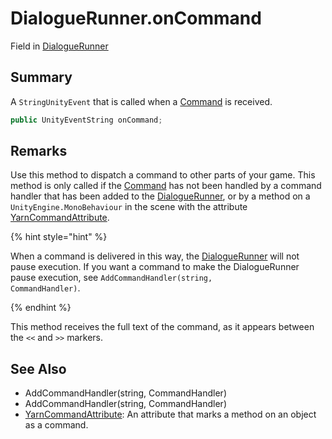 # DialogueRunner.onCommand

Field in [DialogueRunner](/docs/api/csharp/yarn.unity.dialoguerunner.md)

## Summary


A  <code>StringUnityEvent</code>  that is called when a  <a href="yarn.command.md">Command</a>  is received.


```csharp
public UnityEventString onCommand;
```

## Remarks

<p>
Use this method to dispatch a command to other parts of your game.
This method is only called if the <a href="yarn.command.md">Command</a> has not been
handled by a command handler that has been added to the <a href="yarn.unity.dialoguerunner.md">DialogueRunner</a>, or by a method on a <code>UnityEngine.MonoBehaviour</code> in the scene with the attribute <a href="yarn.unity.yarncommandattribute.md">YarnCommandAttribute</a>.
</p> <p>
{% hint style="hint" %}

When a command is delivered in this way, the <a href="yarn.unity.dialoguerunner.md">DialogueRunner</a> will not pause execution. If you want a
command to make the DialogueRunner pause execution, see <code>AddCommandHandler(string, CommandHandler)</code>.

{% endhint %}
</p> <p>
This method receives the full text of the command, as it appears
between the <code>&lt;&lt;</code> and <code>&gt;&gt;</code> markers.
</p>

## See Also

* AddCommandHandler\(string, CommandHandler\)
* AddCommandHandler\(string, CommandHandler\)
* [YarnCommandAttribute](/docs/api/csharp/yarn.unity.yarncommandattribute.md): An attribute that marks a method on an object as a command.

